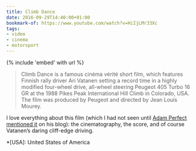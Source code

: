 ```yaml
---
title: Climb Dance
date: 2016-09-29T14:40:00+01:00
bookmark-of: https://www.youtube.com/watch?v=HiIjLMr33Xc
tags:
- video
- cinema
- motorsport
---
```

{% include 'embed' with url %}

> Climb Dance is a famous cinéma vérité short film, which features Finnish rally driver Ari Vatanen setting a record time in a highly modified four-wheel drive, all-wheel steering Peugeot 405 Turbo 16 GR at the 1988 Pikes Peak International Hill Climb in Colorado, USA. The film was produced by Peugeot and directed by Jean Louis Mourey.

I love everything about this film (which I had not seen until [Adam Perfect mentioned it][1] on his blog): the cinematography, the score, and of course Vatanen’s daring cliff-edge driving.

[1]: https://www.supersonicfeet.com/photograph/manitou-and-pikes-peak-railway

*[USA]: United States of America
